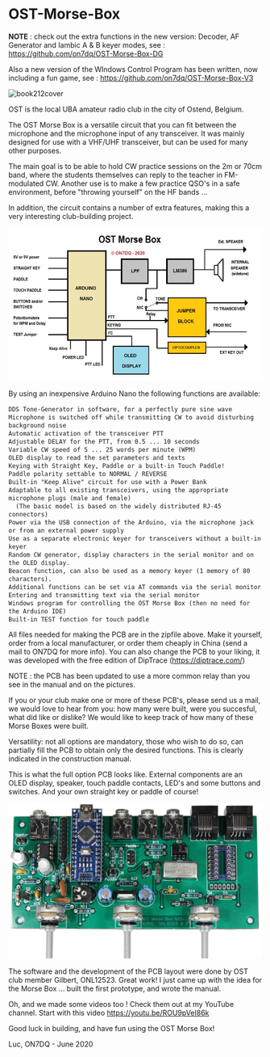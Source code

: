 # OST-Morse-Box

**NOTE** : check out the extra functions in the new version: Decoder, AF Generator and Iambic A & B keyer modes, 
see :
https://github.com/on7dq/OST-Morse-Box-DG 

Also a new version of the WIndows Control Program has been written, now including a fun game, see :
https://github.com/on7dq/OST-Morse-Box-V3

![book212cover](https://user-images.githubusercontent.com/17215772/215432889-d6ac3934-f121-4c28-a317-8a4a4f6fa4c6.jpg)

OST is the local UBA amateur radio club in the city of Ostend, Belgium.

The OST Morse Box is a versatile circuit that you can fit between the microphone and the microphone input of any transceiver.
It was mainly designed for use with a VHF/UHF transceiver, but can be used for many other purposes.

The main goal is to be able to hold CW practice sessions on the 2m or 70cm band, where the students themselves can reply to the teacher in FM-modulated CW. Another use is to make a few practice QSO's in a safe environment, before "throwing yourself" on the HF bands ...

In addition, the circuit contains a number of extra features, making this a very interesting club-building project.

![Block Diagram](https://github.com/on7dq/OST-Morse-Box/blob/master/Block%20diagram.jpg)

By using an inexpensive Arduino Nano the following functions are available:

	DDS Tone-Generator in software, for a perfectly pure sine wave 
	Microphone is switched off while transmitting CW to avoid disturbing background noise
	Automatic activation of the transceiver PTT
	Adjustable DELAY for the PTT, from 0.5 ... 10 seconds
	Variable CW speed of 5 ... 25 words per minute (WPM)
	OLED display to read the set parameters and texts
	Keying with Straight Key, Paddle or a built-in Touch Paddle!
	Paddle polarity settable to NORMAL / REVERSE
	Built-in "Keep Alive" circuit for use with a Power Bank
	Adaptable to all existing transceivers, using the appropriate microphone plugs (male and female)
	  (The basic model is based on the widely distributed RJ-45 connectors) 
	Power via the USB connection of the Arduino, via the microphone jack or from an external power supply
	Use as a separate electronic keyer for transceivers without a built-in keyer
	Random CW generator, display characters in the serial monitor and on the OLED display.
	Beacon function, can also be used as a memory keyer (1 memory of 80 characters).
	Additional functions can be set via AT commands via the serial monitor
	Entering and transmitting text via the serial monitor
	Windows program for controlling the OST Morse Box (then no need for the Arduino IDE)
	Built-in TEST function for touch paddle

All files needed for making the PCB are in the zipfile above. Make it yourself, order from a local manufacturer,
or order them cheaply in China (send a mail to ON7DQ for more info).
You can also change the PCB to your liking, it was developed with the free edition of DipTrace (https://diptrace.com/)

NOTE : the PCB has been updated to use a more common relay than you see in the manual and on the pictures. 

If you or your club make one or more of these PCB's, please send us a mail, we would love to hear from you: how many were built, were you succesful, what did like or dislike?
We would like to keep track of how many of these Morse Boxes were built.

Versatility: not all options are mandatory, those who wish to do so, can partially fill the PCB to obtain only the desired functions. This is clearly indicated in the construction manual.

This is what the full option PCB looks like. External components are an OLED display, speaker, touch paddle contacts, LED's and some buttons and switches. And your own straight key or paddle of course!

![PCB Assembled](https://github.com/on7dq/OST-Morse-Box/blob/master/PCB%20Assembled.jpg)

The software and the development of the PCB layout were done by OST club member Gilbert, ONL12523. Great work!
I just came up with the idea for the Morse Box ... built the first prototype, and wrote the manual.

Oh, and we made some videos too ! Check them out at my YouTube channel.
Start with this video https://youtu.be/ROU9pVeI86k

Good luck in building, and have fun using the OST Morse Box!

Luc, ON7DQ - June 2020

